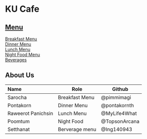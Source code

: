 # KU Cafe

## [Menu](Menu.md)

[Breakfast Menu](Menu.md#-breakfast-menu)      
[Dinner Menu](Menu.md#-dinner-menu)     
[Lunch Menu](Menu.md#-lunch-menu)           
[Night Food Menu](Menu.md#-night-food-menu)    
[Beverages](Menu.md#-bervergaes-menu)       


## About Us



| Name      | Role      | Github          |
|:----------|-----------|-----------------|
| Sarocha | Breakfast Menu | @pimmimagi|
| Pontakorn       | Dinner Menu       | @pontakornth      |
| Raweerot Panichsin | Lunch Menu | @MyLife4What |
| Poomtum   | Night Food| @TopsonArcana   |
| Setthanat | Berverage menu | @Ing140943 |
